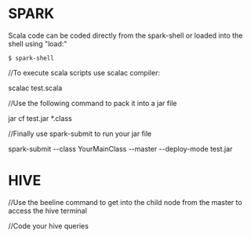 # SPARK

Scala code can be coded directly from the spark-shell or loaded into the shell using "load:"

<code>$ spark-shell</code>

//To execute scala scripts use scalac compiler:

scalac test.scala

//Use the following command to pack it into a jar file

jar cf test.jar *.class

//Finally use spark-submit to run your jar file

spark-submit --class YourMainClass --master <master-url> --deploy-mode <deploy-mode> test.jar

# HIVE

//Use the beeline command to get into the child node from the master to access the hive terminal

//Code your hive queries


